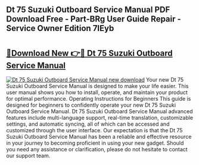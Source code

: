 ## Dt 75 Suzuki Outboard Service Manual PDF Download Free - Part-BRg User Guide Repair - Service Owner Edition 7IEyb

# <h2><a href="http://bc8386.oget.top/?id=Dt+75+Suzuki+Outboard+Service+Manual">🔗Download New 👉🔴 Dt 75 Suzuki Outboard Service Manual</a></h2>

[![Dt 75 Suzuki Outboard Service Manual new download](https://i.imgur.com/5g1atiW.png)](http://bc8386.oget.top/?id=Dt+75+Suzuki+Outboard+Service+Manual)
Your new Dt 75 Suzuki Outboard Service Manual is designed to make your life easier. This user manual shows you how to install, operate, and maintain your product for optimal performance. Operating Instructions for Beginners This guide is designed for beginners to confidently operate your new Dt 75 Suzuki Outboard Service Manual. Dt 75 Suzuki Outboard Service Manual advanced features include multi-language support, real-time translation, customizable settings, and automatic syncing, all of which can be accessed and customized through the user interface. Our expectation is that the Dt 75 Suzuki Outboard Service Manual has been a reliable and effective resource in your journey to becoming proficient in using your new gadget. Should you need any assistance or clarification, please do not hesitate to contact our support team.
